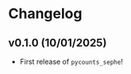 # Changelog

<!--next-version-placeholder-->

## v0.1.0 (10/01/2025)

- First release of `pycounts_sephe`!